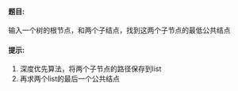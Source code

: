 #### 题目:<br>
输入一个树的根节点，和两个子结点，找到这两个子节点的最低公共结点<br>

#### 提示:<br>
1. 深度优先算法，将两个子节点的路径保存到list
2. 再求两个list的最后一个公共结点

